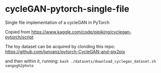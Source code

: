 # cycleGAN-pytorch-single-file
Single file implementation of a cycleGAN in PyTorch

Copied from https://www.kaggle.com/code/pipiking/cyclegan-pytorch/script

The toy dataset can be acquired by clonding this repo:
https://github.com/junyanz/pytorch-CycleGAN-and-pix2pix

and then within it, running:
`bash ./datasets/download_cyclegan_dataset.sh vangogh2photo`
